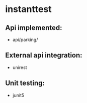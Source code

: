 # instanttest

## Api implemented: 
- api/parking/

## External api integration:
- unirest

## Unit testing:
- junit5 


